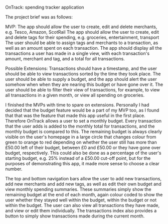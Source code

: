 OnTrack: spending tracker application

The project brief was as follows:

  MVP:
    The app should allow the user to create, edit and delete merchants, e.g. Tesco, Amazon, ScotRail
    The app should allow the user to create, edit and delete tags for their spending, e.g. groceries, entertainment, transport
    The user should be able to assign tags and merchants to a transaction, as well as an amount spent on each transaction.
    The app should display all the transactions a user has made in a single view, with each transaction's amount, merchant and tag, and a total for all transactions.


  Possible Extensions:
    Transactions should have a timestamp, and the user should be able to view transactions sorted by the time they took place.
    The user should be able to supply a budget, and the app should alert the user somehow when when they are nearing this budget or have gone over it.
    The user should be able to filter their view of transactions, for example, to view all transactions in a given month, or view all spending on groceries.


I finished the MVPs with time to spare on extensions. Personally I had decided that the budget feature would be a part of my MVP too, as I found that that was the feature that made this app useful in the first place. Therefore OnTrack allows a user to set a monthly budget. Every transaction that the user adds is added to the monthly total for transactions, and the monthly budget is compared to this. The remaining budget is always clearly visible on the user's homepage in a large circle that changes colour from green to orange to red depending on whether the user still has more than £50.00 left of their budget, between £0 and £50.00 or they have gone over budget, respectively. This could also be done as a percentage of the user's starting budget, e.g. 25% instead of a £50.00 cut-off point, but for the purposes of demonstrating this app, it made more sense to choose a clear number.

The top and bottom navigation bars allow the user to add new transactions, add new merchants and add new tags, as well as edit their own budget and view monthly spending summaries. These summaries simply show the remaining budget at the end of each month, again colour coded to show the user whether they stayed well within the budget, within the budget or not within the budget. The user can also view all transactions they have made, and view or edit them individually. The transactions index also provides a button to simply show transactions made during the current month.
